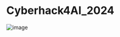 # Cyberhack4AI_2024
![image](https://github.com/user-attachments/assets/35b16ae3-8493-40e9-876b-c521025da81c)

